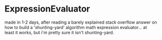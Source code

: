# ExpressionEvaluator
made in 1-2 days, after reading a barely explained stack overflow answer on how to build a 'shunting-yard' algorithm math expression evaluator... at least it works, but i'm pretty sure it isn't shunting-yard.
